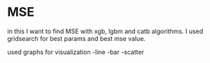 # MSE
 
in this I want to find MSE with xgb, lgbm and catb algorithms.
I used gridsearch for best params and best mse value.

used graphs for visualization
-line
-bar
-scatter
